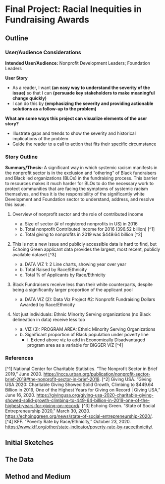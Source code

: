 # Final Project: Racial Inequities in Fundraising Awards


## Outline
### User/Audience Considerations
**Intended User/Audience:** Nonprofit Development Leaders; Foundation Leaders


**User Story**
* As a reader, I want **(an easy way to understand the severity of the issue)** so that I can **(persuade key stakeholders to make meaningful change quickly)**
* I can do this by **(emphasizing the severity and providing actionable solutions as a follow-up to the problem)**

**What are some ways this project can visualize elements of the user story?**
* Illustrate gaps and trends to show the severity and historical implications of the problem
* Guide the reader to a call to action that fits their specific circumstance


### Story Outline
**Summary/Thesis:** A significant way in which systemic racism manifests in the nonprofit sector is in the exclusion and “othering” of Black fundraisers and Black led organizations (BLOs) in the fundraising process. This barrier to resources makes it much harder for BLOs to do the necessary work to protect communities that are facing the symptoms of systemic racism themselves, and thus it is the responsibility of the significantly white Development and Foundation sector to understand, address, and resolve this issue.

1. Overview of nonprofit sector and the role of contributed income
    * a.	Size of sector (# of registered nonprofits in US) in 2016 
    * b.	Total nonprofit Contributed income for 2016 (396.52 billion) [^1] 
    * c.	Total giving to nonprofits in 2019 was $449.64 billion [^2]
 
 2.	This is not a new issue and publicly accessible data is hard to find, but Echoing Green applicant data provides the largest, most recent, publicly available dataset [^3]
    * a.	DATA VIZ 1: 2 Line charts, showing year over year
    * b.	Total Raised by Race/Ethnicity
    * c.	Total % of Applicants by Race/Ethnicity
    
3.	Black Fundraisers receive less than their white counterparts, despite being a significantly larger proportion of the applicant pool
    * a.	DATA VIZ (2): Data Viz Project #2: Nonprofit Fundraising Dollars Awarded by Race/Ethnicity

4.	Not just individuals: Ethnic Minority Serving organizations (no Black delineation in data) receive less too
    * a.	VIZ (3): PROGRAM AREA: Ethnic Minority Serving Organizations
    * b.	Significant proportion of Black population under poverty line  
      * i.	Extend above viz to add in Economically Disadvantaged program area as a variable for BIGGER VIZ [^4]

 

### References
[^1] National Center for Charitable Statistics. “The Nonprofit Sector in Brief 2019,” June 2020. https://nccs.urban.org/publication/nonprofit-sector-brief-2019#the-nonprofit-sector-in-brief-2019.
[^2] Giving USA. “Giving USA 2020: Charitable Giving Showed Solid Growth, Climbing to $449.64 Billion in 2019, One of the Highest Years for Giving on Record | Giving USA,” June 16, 2020. https://givingusa.org/giving-usa-2020-charitable-giving-showed-solid-growth-climbing-to-449-64-billion-in-2019-one-of-the-highest-years-for-giving-on-record/.
[^3] Echoing Green. “State of Social Entrepreneurship 2020,” March 30, 2020. https://echoinggreen.org/news/state-of-social-entrepreneurship-2020/.
[^4] KFF. “Poverty Rate by Race/Ethnicity,” October 23, 2020. https://www.kff.org/other/state-indicator/poverty-rate-by-raceethnicity/.

## Initial Sketches

## The Data

## Method and Medium
